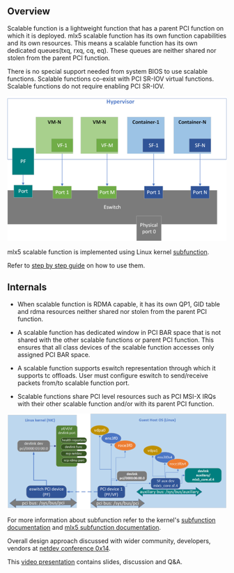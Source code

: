 Overview
---------

Scalable function is a lightweight function that has a parent PCI function on
which it is deployed. mlx5 scalable function has its own function capabilities
and its own resources. This means a scalable function has its own dedicated
queues(txq, rxq, cq, eq). These queues are neither shared nor stolen from
the parent PCI function.

There is no special support needed from system BIOS to use scalable functions.
Scalable functions co-exist with PCI SR-IOV virtual functions.
Scalable functions do not require enabling PCI SR-IOV.

![figure 1](pictures/sf-vf-co-exist.png)

mlx5 scalable function is implemented using Linux kernel [subfunction][1].

Refer to [step by step guide][3] on how to use them.

Internals
---------
* When scalable function is RDMA capable, it has its own QP1, GID table and rdma
resources neither shared nor stolen from the parent PCI function.

* A scalable function has dedicated window in PCI BAR space that is not shared
with the other scalable functions or parent PCI function. This ensures that all
class devices of the scalable function accesses only assigned PCI BAR space.

* A scalable function supports eswitch representation through which it supports tc
offloads. User must configure eswitch to send/receive packets from/to
scalable function port.

* Scalable functions share PCI level resources such as PCI MSI-X IRQs with
their other scalable function and/or with its parent PCI function.

![figure 2](pictures/system-image.png)

For more information about subfunction refer to the kernel's [subfunction documentation][1]
and [mlx5 subfunction documentation][2].

Overall design approach discussed with wider community, developers, vendors at [netdev conference 0x14][4].

This [video presentation][5] contains slides, discussion and Q&A.

[1]: https://git.kernel.org/pub/scm/linux/kernel/git/torvalds/linux.git/tree/Documentation/networking/devlink/devlink-port.rst?h=v5.12-rc3#n125
[2]: https://git.kernel.org/pub/scm/linux/kernel/git/torvalds/linux.git/tree/Documentation/networking/device_drivers/ethernet/mellanox/mlx5.rst?h=v5.12-rc3#n186
[3]: https://github.com/Mellanox/scalablefunctions/wiki/Step-by-step-guide
[4]: https://netdevconf.info/0x14/pub/slides/45/sf_mgmt_using_devlink_netdevconf_0x14.pdf
[5]: https://www.youtube.com/watch?v=bwu5ED6QcoA